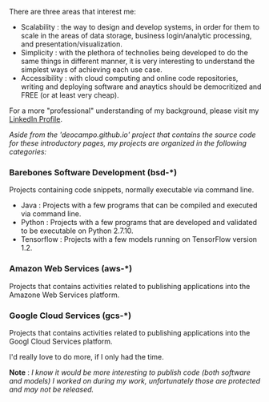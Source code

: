 
There are three areas that interest me: 
- Scalability : the way to design and develop systems, in order for them to scale in the areas of data storage, business login/analytic processing, and presentation/visualization. 
- Simplicity : with the plethora of technolies being developed to do the same things in different manner, it is very interesting to understand the simplest ways of achieving each use case.
- Accessibility : with cloud computing and online code repositories, writing and deploying software and anaytics should be democritized and FREE (or at least very cheap).

For a more "professional" understanding of my background, please visit my [LinkedIn Profile](https://www.linkedin.com/in/deocampo/).

_Aside from the 'deocampo.github.io' project that contains the source code for these introductory pages, my projects are organized in the following categories:_

### Barebones Software Development (bsd-*)
Projects containing code snippets, normally executable via command line.

- Java : Projects with a few programs that can be compiled and executed via command line.
- Python : Projects with a few programs that are developed and validated to be executable on Python 2.7.10.
- Tensorflow : Projects with a few models running on TensorFlow version 1.2.

### Amazon Web Services (aws-*)
Projects that contains activities related to publishing applications into the Amazone Web Services platform.

### Google Cloud Services (gcs-*)
Projects that contains activities related to publishing applications into the Googl Cloud Services platform.

I'd really love to do more, if I only had the time.

**Note** : _I know it would be more interesting to publish code (both software and models) I worked on during my work, unfortunately those are protected and may not be released._
